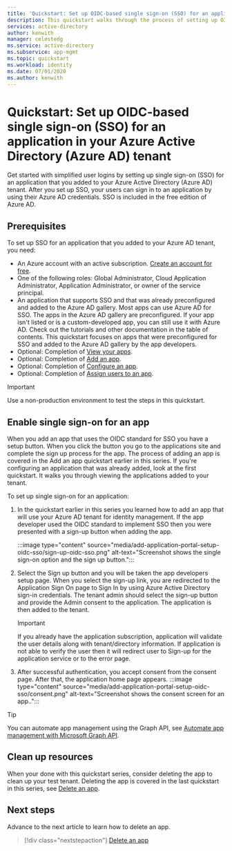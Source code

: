 ```yaml
---
title: 'Quickstart: Set up OIDC-based single sign-on (SSO) for an application in your Azure Active Directory (Azure AD) tenant'
description: This quickstart walks through the process of setting up OIDC-based single sign-on (SSO) for an application in your Azure Active Directory (Azure AD) tenant.
services: active-directory
author: kenwith
manager: celestedg
ms.service: active-directory
ms.subservice: app-mgmt
ms.topic: quickstart
ms.workload: identity
ms.date: 07/01/2020
ms.author: kenwith
---
```


# Quickstart: Set up OIDC-based single sign-on (SSO) for an application in your Azure Active Directory (Azure AD) tenant

Get started with simplified user logins by setting up single sign-on (SSO) for an application that you added to your Azure Active Directory (Azure AD) tenant. After you set up SSO, your users can sign in to an application by using their Azure AD credentials. SSO is included in the free edition of Azure AD.

## Prerequisites

To set up SSO for an application that you added to your Azure AD tenant, you need:

- An Azure account with an active subscription. [Create an account for free](https://azure.microsoft.com/free/?WT.mc_id=A261C142F).
- One of the following roles: Global Administrator, Cloud Application Administrator, Application Administrator, or owner of the service principal.
- An application that supports SSO and that was already preconfigured and added to the Azure AD gallery. Most apps can use Azure AD for SSO. The apps in the Azure AD gallery are preconfigured. If your app isn't listed or is a custom-developed app, you can still use it with Azure AD. Check out the tutorials and other documentation in the table of contents. This quickstart focuses on apps that were preconfigured for SSO and added to the Azure AD gallery by the app developers.
- Optional: Completion of [View your apps](view-applications-portal.md).
- Optional: Completion of [Add an app](add-application-portal.md).
- Optional: Completion of [Configure an app](add-application-portal-configure.md).
- Optional: Completion of [Assign users to an app](add-application-portal-assign-users.md).


>[!IMPORTANT]
>Use a non-production environment to test the steps in this quickstart.

## Enable single sign-on for an app

When you add an app that uses the OIDC standard for SSO you have a setup button. When you click the button you go to the applications site and complete the sign up process for the app. The process of adding an app is covered in the Add an app quickstart earlier in this series. If you're configuring an application that was already added, look at the first quickstart. It walks you through viewing the applications added to your tenant. 

To set up single sign-on for an application:

1. In the quickstart earlier in this series you learned how to add an app that will use your Azure AD tenant for identity management. If the app developer used the OIDC standard to implement SSO then you were presented with a sign-up button when adding the app. 

    :::image type="content" source="media/add-application-portal-setup-oidc-sso/sign-up-oidc-sso.png" alt-text="Screenshot shows the single sign-on option and the sign up button.":::

2. Select the Sign up button and you will be taken the app developers setup page. When you select the sign-up link, you are redirected to the Application Sign On page to Sign In by using Azure Active Directory sign-in credentials. The tenant admin should select the sign-up button and provide the Admin consent to the application. The application is then added to the tenant.
    > [!IMPORTANT]
    > If you already have the application subscription, application will validate the user details along with tenant/directory information. If application is not able to verify the user then it will redirect user to Sign-up for the application service or to the error page.

3. After successful authentication, you accept consent from the consent page. After that, the application home page appears.
    :::image type="content" source="media/add-application-portal-setup-oidc-sso/consent.png" alt-text="Screenshot shows the consent screen for an app..":::

> [!TIP]
> You can automate app management using the Graph API, see [Automate app management with Microsoft Graph API](https://docs.microsoft.com/graph/application-saml-sso-configure-api).


## Clean up resources

When your done with this quickstart series, consider deleting the app to clean up your test tenant. Deleting the app is covered in the last quickstart in this series, see [Delete an app](delete-application-portal.md).

## Next steps

Advance to the next article to learn how to delete an app.
> [!div class="nextstepaction"]
> [Delete an app](delete-application-portal.md)

